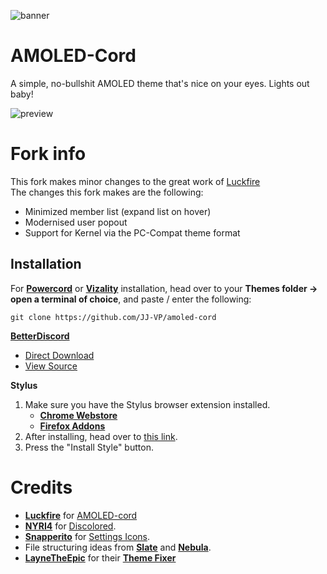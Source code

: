 ![banner](https://raw.githubusercontent.com/LuckFire/amoled-cord/main/assets/readme/banner.png) 

# AMOLED-Cord
A simple, no-bullshit AMOLED theme that's nice on your eyes. Lights out baby!

![preview](https://raw.githubusercontent.com/LuckFire/amoled-cord/main/assets/readme/main-preview.png)

# Fork info
This fork makes minor changes to the great work of [Luckfire](https://github.com/LuckFire)<br>
The changes this fork makes are the following:
- Minimized member list (expand list on hover)
- Modernised user popout
- Support for Kernel via the PC-Compat theme format

## Installation
For **[Powercord](http://powercord.dev/)** or **[Vizality](https://vizality.com/)** installation, head over to your **Themes folder -> open a terminal of choice**, and paste / enter the following:
```
git clone https://github.com/JJ-VP/amoled-cord
```

**[BetterDiscord](https://betterdiscord.app/)**
<!-- - [Direct Download](https://betterdiscord.net/ghdl?id=3625) -->
- [Direct Download](https://github.com/JJ-VP/amoled-cord/releases/download/temp-bd-download/AMOLED-Cord.theme.css) <!-- temporary direct download -->
- [View Source](https://jj-vp.github.io/amoled-cord/src/support/compiled.css)

**Stylus**
1. Make sure you have the Stylus browser extension installed.
    - **[Chrome Webstore](https://chrome.google.com/webstore/detail/stylus/clngdbkpkpeebahjckkjfobafhncgmne)**
    - **[Firefox Addons](https://addons.mozilla.org/en-US/firefox/addon/styl-us/)**
2. After installing, head over to [this link](https://jj-vp.github.io/amoled-cord/src/support/AMOLED-Cord.user.css).
3. Press the "Install Style" button.

# Credits
- **[Luckfire](https://github.com/LuckFire)** for [AMOLED-cord](https://github.com/LuckFire/amoled-cord)
- **[NYRI4](https://github.com/NYRI4/Discolored)** for [Discolored](https://github.com/NYRI4/Discolored).
- **[Snapperito](https://github.com/Snapperito/)** for [Settings Icons](https://github.com/snappercord/Settings-Icons).
- File structuring ideas from **[Slate](https://github.com/DiscordStyles/Slate)** and **[Nebula](https://github.com/Loremly/Nebula)**.
- **[LayneTheEpic](https://github.com/laynetheepic)** for their **[Theme Fixer](https://laynetheepic.github.io/projects/pc-theme-converter/)**
